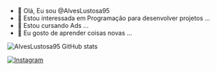 - 👋 Olá, Eu sou  @AlvesLustosa95
- 👀 Estou interessada em Programação para desenvolver projetos ...
- 🌱 Estou cursando Ads ...
- 💞️ Eu gosto de aprender coisas novas ...

![AlvesLustosa95 GitHub stats](https://github-readme-stats.vercel.app/api?username=AlvesLustosa95&show_icons=true&theme=radical)

[![Instagram](https://img.shields.io/badge/Instagram-E4405F?style=for-the-badge&logo=instagram&logoColor=white)](https://instagram.com/caarol.lustosa)
